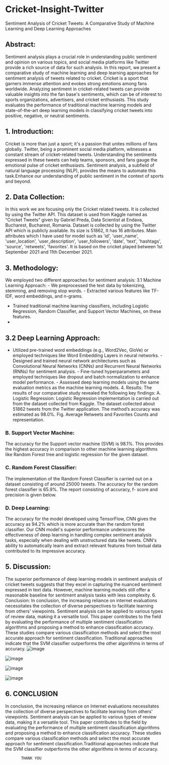 # Cricket-Insight-Twitter
Sentiment Analysis of Cricket Tweets: A Comparative Study of Machine Learning and Deep Learning Approaches

## Abstract:
Sentiment analysis plays a crucial role in understanding public sentiment and opinion on various topics, and social media platforms like Twitter provide a rich source of data for such analysis. In this report, we present a comparative study of machine learning and deep learning approaches for sentiment analysis of tweets related to cricket. Cricket is a sport that garners immense attention and evokes strong emotions among fans worldwide. Analyzing sentiment in cricket-related tweets can provide valuable insights into the fan base's sentiments, which can be of interest to sports organizations, advertisers, and cricket enthusiasts. This study evaluates the performance of traditional machine learning models and state-of-the-art deep learning models in classifying cricket tweets into positive, negative, or neutral sentiments.

## 1. Introduction:
Cricket is more than just a sport; it's a passion that unites millions of fans globally. Twitter, being a prominent social media platform, witnesses a constant stream of cricket-related tweets. Understanding the sentiments expressed in these tweets can help teams, sponsors, and fans gauge the emotional pulse of cricket enthusiasts. Sentiment analysis, a subfield of natural language processing (NLP), provides the means to automate this task.Enhance our understanding of public sentiment in the context of sports and beyond.

## 2. Data Collection: 
In this work we are focusing only the Cricket related tweets. It is collected by using the Twitter API. This dataset is used from Kaggle named as “Cricket Tweets” given by Gabriel Preda, Data Scientist at Endava, Bucharest, Bucharest, Romania. Dataset is collected by using the Twitter API which is publicly available. Its size is 51862, It has 16 attributes. Main attributes which I have used for model such as 'id', 'user_name', 'user_location', 'user_description', 'user_followers', 'date', 'text', 'hashtags', 'source', 'retweets', 'favorites'. It is based on the cricket played between 1st September 2021 and 11th December 2021. 

## 3. Methodology: 
We employed two different approaches for sentiment analysis:  3.1 Machine Learning Approach: - We preprocessed the text data by tokenizing, stemming, and removing stop words. - Extracted various features like TF-IDF, word embeddings, and n-grams. 
 - Trained traditional machine learning classifiers, including Logistic Regression, Random Classifier, and Support Vector Machines, on these features.
 - 
 ## 3.2 Deep Learning Approach:
- Utilized pre-trained word embeddings (e.g., Word2Vec, GloVe) or employed techniques like Word Embedding Layers in neural networks. - Designed and trained neural network architectures such as Convolutional Neural Networks (CNNs) and Recurrent Neural Networks (RNNs) for sentiment analysis. - Fine-tuned hyperparameters and employed techniques like dropout and batch normalization to enhance model performance. - Assessed deep learning models using the same evaluation metrics as the machine learning models.  4. Results:  The results of our comparative study revealed the following key findings: A. Logistic Regression:  Logistic Regression implementation is carried out from the dataset collected from Kaggle. The dataset collected about 51862 tweets from the Twitter application. The method’s accuracy was estimated as 98.0%. Fig. Average Retweets and Favorites Counts and representation.
### B. Support Vector Machine: 
The accuracy for the Support vector machine (SVM) is 98.1%. This provides the highest accuracy in comparison to other machine learning algorithms like Random Forest tree and logistic regression for the given dataset. 
### C. Random Forest Classifier:
The implementation of the Random Forest Classifier is carried out on a dataset consisting of around 25000 tweets. The accuracy for the random forest classifier is 65.9%. The report consisting of accuracy, f- score and precision is given below.
 ### D. Deep Learning:
 The accuracy for the model developed using TensorFlow, CNN gives the accuracy as 94.2% which is more accurate than the random forest classifier. Our CNN model's superior performance underscores the effectiveness of deep learning in handling complex sentiment analysis tasks, especially when dealing with unstructured data like tweets. CNN's ability to automatically learn and extract relevant features from textual data contributed to its impressive accuracy. 
 
## 5. Discussion:  
The superior performance of deep learning models in sentiment analysis of cricket tweets suggests that they excel in capturing the nuanced sentiment expressed in text data. However, machine learning models still offer a reasonable baseline for sentiment analysis tasks with less complexity.  6. Conclusion:  In conclusion, the increasing reliance on internet evaluations necessitates the collection of diverse perspectives to facilitate learning from others' viewpoints. Sentiment analysis can be applied to various types of review data, making it a versatile tool. This paper contributes to the field by evaluating the performance of multiple sentiment classification algorithms and proposing a method to enhance classification accuracy. These studies compare various classification methods and select the most accurate approach for sentiment classification.
Traditional approaches indicate that the SVM classifier outperforms the other algorithms in terms of accuracy.
![image](https://github.com/AditiSatsangi/Cricket-Insight-Twitter/assets/123658491/2a414ee3-020e-40db-8d48-686619f56ff4)

 ![image](https://github.com/AditiSatsangi/Cricket-Insight-Twitter/assets/123658491/3c5784e8-72dc-40d1-849f-e2d22e80bc49)

![image](https://github.com/AditiSatsangi/Cricket-Insight-Twitter/assets/123658491/43d8ca40-da74-4762-acf9-1ffa21962422)

![image](https://github.com/AditiSatsangi/Cricket-Insight-Twitter/assets/123658491/2678fd89-c8a1-4eb9-aeb1-1cce90b20b64)


## 6. CONCLUSION
In conclusion, the increasing reliance on Internet evaluations necessitates the collection of diverse perspectives to facilitate learning from others' viewpoints. Sentiment analysis can be applied to various types of review data, making it a versatile tool. This paper contributes to the field by evaluating the performance of multiple sentiment classification algorithms and proposing a method to enhance classification accuracy. These studies compare various classification methods and select the most accurate approach for sentiment classification.Traditional approaches indicate that the SVM classifier outperforms the other algorithms in terms of accuracy.
  


           

           THANK YOU 
